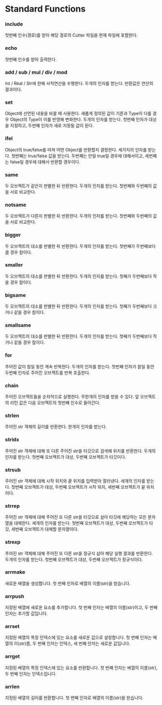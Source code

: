 # Standard Functions

### include
첫번째 인수(경로)를 받아 해당 경로의 Cutter 파일을 현재 파일에 포함한다.

### echo
첫번째 인수를 받아 출력한다.

### add / sub / mul / div / mod
Int / Real / Str에 한해 사칙연산을 수행한다. 두개의 인자를 받는다. 반환값은 연산의 결과이다.

### set
Object에 선언된 내용을 바꿀 때 사용한다. 새롭게 정의된 값이 기존과 Type이 다를 경우 Object의 Type이 이를 반영해 변화한다. 두개의 인자를 받는다. 첫번째 인자가 대상을 지정하고, 두번째 인자가 새로 지정될 값이 된다.

### ifel
Object의 true/false를 따져 어떤 Object를 반환할지 결정한다. 세가지의 인자를 받는다. 첫번째는 true/false 값을 받는다. 두번째는 만일 true일 경우에 대해서이고, 세번째는 false일 경우에 대해서 반환할 경우이다. 

### same
두 오브젝트가 같은지 판별한 뒤 반환한다. 두개의 인자를 받는다. 첫번째와 두번째의 값을 서로 비교한다.

### notsame
두 오브젝트가 다른지 판별한 뒤 반환한다. 두개의 인자를 받는다. 첫번째와 두번째의 값을 서로 비교한다.

### bigger 
두 오브젝트의 대소를 판별한 뒤 반환한다. 두개의 인자를 받는다. 첫번째가 두번째보다 클 경우 참이다.

### smaller
두 오브젝트의 대소를 판별한 뒤 반환한다. 두개의 인자를 받는다. 첫째가 두번째보다 작을 경우 참이다.

### bigsame
두 오브젝트의 대소를 판별한 뒤 반환한다. 두개의 인자를 받는다. 첫째가 두번째보다 크거나 같을 경우 참이다.

### smallsame
두 오브젝트의 대소를 판별한 뒤 반환한다. 두개의 인자를 받는다. 첫째가 두번째보다 작거나 같을 경우 참이다.

### for
주어진 값이 참일 동안 계속 반복한다. 두개의 인자를 받는다. 첫번째 인자가 참일 동안 두번째 인자로 주어진 오브젝트를 반복 호출한다.

### chain
주어진 오브젝트들을 순차적으로 실행한다. 무한개의 인자를 받을 수 있다. 앞 오브젝트의 리턴 값은 다음 오브젝트의 첫번째 인수로 들어간다.

### strlen
주어진 str 객체의 길이를 반환한다. 한개의 인자를 받는다.

### stridx
주어진 str 객체에 대해 또 다른 주어진 str을 타깃으로 검색해 위치를 반환한다. 두개의 인자를 받는다. 첫번째 오브젝트가 대상, 두번째 오브젝트가 타깃이다.

### strsub
주어진 str 객체에 대해 시작 위치와 끝 위치를 입력받아 잘라낸다. 세개의 인자를 받는다. 첫번째 오브젝트가 대상, 두번째 오브젝트가 시작 위치, 세번째 오브젝트가 끝 위치이다.

### strrep
주어진 str 객체에 대해 주어진 또 다른 str을 타깃으로 삼아 타깃에 해당하는 모든 문자열을 대체한다. 세개의 인자를 받는다. 첫번째 오브젝트가 대상, 두번째 오브젝트가 타깃, 세번째 오브젝트가 대체할 문자열이다.

### strexp
주어진 str 객체에 대해 주어진 또 다른 str을 정규식 삼아 해당 실행 결과를 반환한다. 두개의 인자를 받는다. 첫번째 오브젝트가 대상, 두번째 오브젝트가 정규식이다.

### arrmake
새로운 배열을 생성합니다. 첫 번째 인자로 배열의 이름(str)을 받습니다.

### arrpush
지정된 배열에 새로운 요소를 추가합니다. 첫 번째 인자는 배열의 이름(str)이고, 두 번째 인자는 추가할 값입니다.

### arrset
지정된 배열의 특정 인덱스에 있는 요소를 새로운 값으로 설정합니다. 첫 번째 인자는 배열의 이(str)름, 두 번째 인자는 인덱스, 세 번째 인자는 새로운 값입니다.

### arrget
지정된 배열의 특정 인덱스에 있는 요소를 반환합니다. 첫 번째 인자는 배열의 이름(str), 두 번째 인자는 인덱스입니다.

### arrlen
지정된 배열의 길이를 반환합니다. 첫 번째 인자로 배열의 이름(str)을 받습니다.